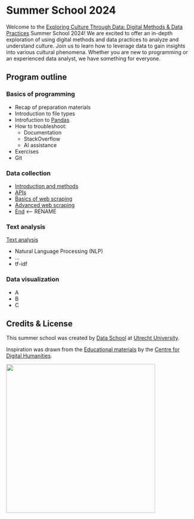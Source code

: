 # Summer School 2024

Welcome to the [Exploring Culture Through Data: Digital Methods & Data Practices](https://utrechtsummerschool.nl/courses/humanities/exploring-culture-through-data-digital-methods-data-practices) Summer School 2024! We are excited to offer an in-depth exploration of using digital methods and data practices to analyze and understand culture. Join us to learn how to leverage data to gain insights into various cultural phenomena. Whether you are new to programming or an experienced data analyst, we have something for everyone.

## Program outline
### Basics of programming
  - Recap of preparation materials 
  - Introduction to file types
  - Introfuction to [Pandas](https://github.com/CentreForDigitalHumanities/Summer-School-2024/blob/main/code/day_2/2a_pandas.ipynb)
  - How to troubleshoot: 
    -  Documentation
    -  StackOverflow
    -  AI assistance
  - Exercises 
  -  Git
### Data collection
  - [Introduction and methods](code/03_data_collection/3a_introduction_and_methods.ipynb)
  - [APIs](code/03_data_collection/3b_apis.ipynb)
  - [Basics of web scraping](code/03_data_collection/3c_basics.ipynb)
  - [Advanced web scraping](code/03_data_collection/3d_advanced.ipynb)
  - [End](code/03_data_collection/3f_end.ipynb) <-- RENAME

### Text analysis
[Text analysis](https://github.com/CentreForDigitalHumanities/Summer-School-2024/blob/main/docs/outline/text_analysis.ipynb)
  - Natural Language Processing (NLP)
  - ...
  - tf-idf
### Data visualization
  - A
  - B
  - C
  
## Credits & License
This summer school was created by [Data School](https://dataschool.nl/) at [Utrecht University](https://www.uu.nl).

Inspiration was drawn from the [Educational materials](https://github.com/CentreForDigitalHumanities/Education) by the [Centre for Digital Humanities](https://github.com/CentreForDigitalHumanities/).

<a href="https://dataschool.nl" target="_blank"><img src="https://github.com/CentreForDigitalHumanities/Summer-School-2024/blob/main/img/UU_Data%20School_logo_EN.svg" width="400px"></a>
